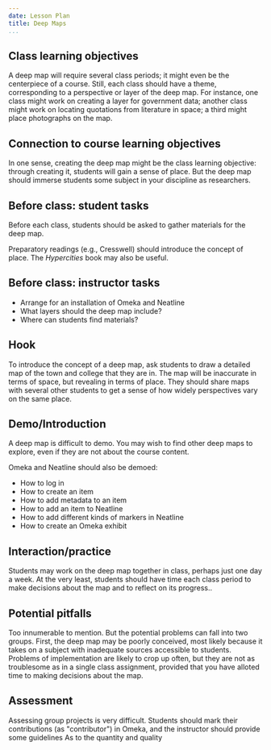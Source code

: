 ```yaml
---
date: Lesson Plan
title: Deep Maps
...
```


## Class learning objectives

A deep map will require several class periods; it might even be the centerpiece of a course. Still, each class should have a theme, corresponding to a perspective or layer of the deep map. For instance, one class might work on creating a layer for government data; another class might work on locating quotations from literature in space; a third might place photographs on the map.

## Connection to course learning objectives

In one sense, creating the deep map might be the class learning objective: through creating it, students will gain a sense of place. But the deep map should immerse students some subject in your discipline as researchers. 

## Before class: student tasks

Before each class, students should be asked to gather materials for the deep map.

Preparatory readings (e.g., Cresswell) should introduce the concept of place. The *Hypercities* book may also be useful.

## Before class: instructor tasks

- Arrange for an installation of Omeka and Neatline
- What layers should the deep map include?
- Where can students find materials?

## Hook

To introduce the concept of a deep map, ask students to draw a detailed map of the town and college that they are in. The map will be inaccurate in terms of space, but revealing in terms of place. They should share maps with several other students to get a sense of how widely perspectives vary on the same place.

## Demo/Introduction

A deep map is difficult to demo. You may wish to find other deep maps to explore, even if they are not about the course content.

Omeka and Neatline should also be demoed:

- How to log in
- How to create an item
- How to add metadata to an item
- How to add an item to Neatline
- How to add different kinds of markers in Neatline
- How to create an Omeka exhibit

## Interaction/practice

Students may work on the deep map together in class, perhaps just one day a week. At the very least, students should have time each class period to make decisions about the map and to reflect on its progress..

## Potential pitfalls

Too innumerable to mention. But the potential problems can fall into two groups. First, the deep map may be poorly conceived, most likely because it takes on a subject with inadequate sources accessible to students. Problems of implementation are likely to crop up often, but they are not as troublesome as in a single class assignment, provided that you have alloted time to making decisions about the map.

## Assessment

Assessing group projects is very difficult. Students should mark their contributions (as "contributor") in Omeka, and the instructor should provide some guidelines As to the quantity and quality

